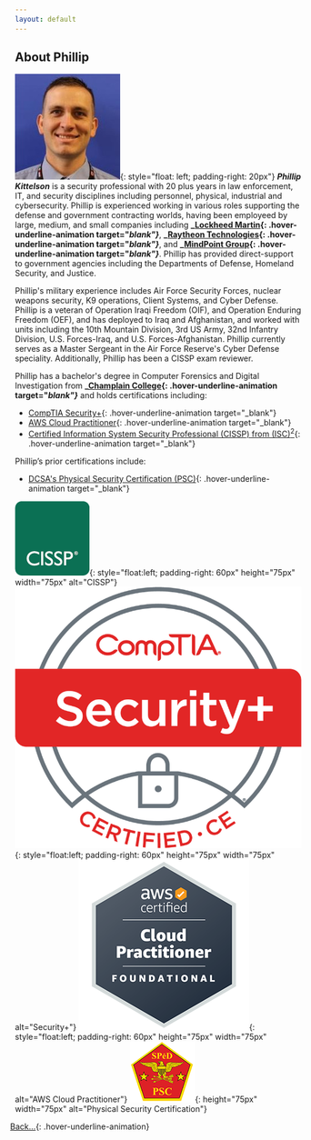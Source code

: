 ```yaml
---
layout: default
---
```


## About Phillip

![PhillProfile](./assets/images/PhillProfile.jpg){: style="float: left; padding-right: 20px"} **_Phillip Kittelson_** is a security professional with 20 plus years in law enforcement, IT, and security disciplines including personnel, physical, industrial and cybersecurity. Phillip is experienced working in various roles supporting the defense and government contracting worlds, having been employeed by large, medium, and small companies including **_[Lockheed Martin](https://www.lockheedmartin.com){: .hover-underline-animation target="_blank"}_**, **_[Raytheon Technologies](https://www.rtx.com){: .hover-underline-animation target="_blank"}_**, and **_[MindPoint Group](https://www.mindpointgroup.com){: .hover-underline-animation target="_blank"}_**. Phillip has provided direct-support to government agencies including the Departments of Defense, Homeland Security, and Justice.

Phillip's military experience includes Air Force Security Forces, nuclear weapons security, K9 operations, Client Systems, and Cyber Defense. Phillip is a veteran of Operation Iraqi Freedom (OIF), and Operation Enduring Freedom (OEF), and has deployed to Iraq and Afghanistan, and worked with units including the 10th Mountain Division, 3rd US Army, 32nd Infantry Division, U.S. Forces-Iraq, and U.S. Forces-Afghanistan. Phillip currently serves as a Master Sergeant in the Air Force Reserve's Cyber Defense speciality. Additionally, Phillip has been a CISSP exam reviewer.

Phillip has a bachelor's degree in Computer Forensics and Digital Investigation from **_[Champlain College](https://www.champlain.edu){: .hover-underline-animation target="_blank"}_** and holds certifications including:
- [CompTIA Security+](https://www.credly.com/badges/d9894d81-0c04-4985-8f9e-f1832a965872){: .hover-underline-animation target="_blank"}
- [AWS Cloud Practitioner](https://www.credly.com/badges/05a58aaa-9fdb-4e15-9d4c-7a924816fbd3){: .hover-underline-animation target="_blank"}
- [Certified Information System Security Professional (CISSP) from (ISC)<sup>2</sup>](https://www.credly.com/badges/1d3668c9-52c6-424d-91b0-95e17780fe26){: .hover-underline-animation target="_blank"}

Phillip’s prior certifications include:
- [ DCSA's Physical Security Certification (PSC)](https://www.cdse.edu/Certification/About-SP%C4%93D-Certification/Physical-Security-Certification/){: .hover-underline-animation target="_blank"}

![CISSP](./assets/images/logo-isc2-cissp-square.png){: style="float:left; padding-right: 60px" height="75px" width="75px" alt="CISSP"}
![Sec+](./assets/images/SecurityPlusLogoCertifiedCE.png){: style="float:left; padding-right: 60px" height="75px" width="75px" alt="Security+"}
![ACP](./assets/images/ACP.png){: style="float:left; padding-right: 60px" height="75px" width="75px" alt="AWS Cloud Practitioner"}
![PSC](./assets/images/PSC.png){: height="75px" width="75px" alt="Physical Security Certification"}

<i class="fa-solid fa-backward" style="padding-right: 0.3em;margin-left: -0.9em;color: #8B0000;"></i>[Back...](./){: .hover-underline-animation}